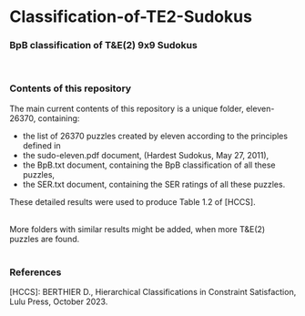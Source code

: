 # Classification-of-TE2-Sudokus
### BpB classification of T&amp;E(2) 9x9 Sudokus

<br>

### Contents of this repository
The main current contents of this repository is a unique folder, eleven-26370, containing:<br>

- the list of 26370 puzzles created by eleven according to the principles defined in<br>
- the sudo-eleven.pdf document, (Hardest Sudokus, May 27, 2011),<br>
- the BpB.txt document, containing the BpB classification of all these puzzles,<br>
- the SER.txt document, containing the SER ratings of all these puzzles.<br>

These detailed results were used to produce Table 1.2 of [HCCS].<br><br>

More folders with similar results might be added, when more T&E(2) puzzles are found.<br><br>


### References

[HCCS]: BERTHIER D., Hierarchical Classifications in Constraint Satisfaction, Lulu Press, October 2023.<br>
